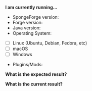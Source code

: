 <!-- Please be as accurate as possible, and include as much information as possible.
         Add or remove as needed to keep things informative but also relevant. -->

**I am currently running...**
<!-- If you don't use the latest version, please tell us why. -->
- SpongeForge version: 
- Forge version: 
- Java version: 
- Operating System:
<!-- Replace the empty space (" ") in with an "x" within the brackets. -->
 - [ ] Linux (Ubuntu, Debian, Fedora, etc)
 - [ ] macOS
 - [ ] Windows
<!-- You can get a list of plugins/mods by running the `/sponge plugins` command on your server -->
- Plugins/Mods: 

**What is the expected result?**

**What is the current result?**

<!-- Please provide a *full* server log, either by uploading it to this
         issue, or to a site like https://gist.github.com/
     Please avoid using hastebin, as anything uploaded there may expire
         before we have a chance to review your log. -->
